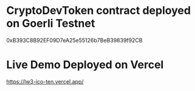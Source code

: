 # CryptoDevToken contract deployed on Goerli Testnet
0xB393C8B92EF09D7eA25e55126b7BeB39839f92CB

# Live Demo Deployed on Vercel
https://lw3-ico-ten.vercel.app/
